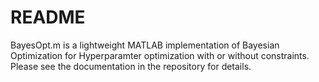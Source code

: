 # README #

BayesOpt.m is a lightweight MATLAB implementation of Bayesian Optimization for Hyperparamter optimization with or without constraints. 
Please see the documentation in the repository for details. 

